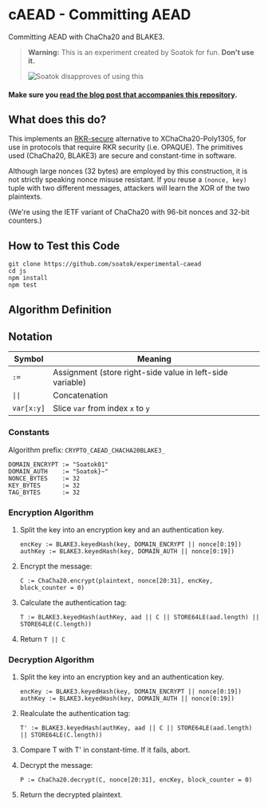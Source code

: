# cAEAD - Committing AEAD

Committing AEAD with ChaCha20 and BLAKE3.

> **Warning:** This is an experiment created by Soatok for fun. **Don't use it.**
>
> ![Soatok disapproves of using this](https://soatok.files.wordpress.com/2020/09//soatoktelegrams2020-09.png)

#### Make sure you [read the blog post that accompanies this repository](https://soatok.blog/2020/09/09/designing-new-cryptography-for-non-standard-threat-models/).

## What does this do?

This implements an [RKR-secure](https://keymaterial.net/2020/09/07/invisible-salamanders-in-aes-gcm-siv/)
alternative to XChaCha20-Poly1305, for use in protocols that require RKR security (i.e. OPAQUE).
The primitives used (ChaCha20, BLAKE3) are secure and constant-time in software.

Although large nonces (32 bytes) are employed by this construction, it is not strictly speaking nonce misuse resistant.
If you reuse a `(nonce, key)` tuple with two different messages, attackers will learn the XOR of the two plaintexts.

(We're using the IETF variant of ChaCha20 with 96-bit nonces and 32-bit counters.)

## How to Test this Code

```
git clone https://github.com/soatok/experimental-caead
cd js
npm install
npm test
```

## Algorithm Definition

## Notation

| Symbol | Meaning |
|--------|---------|
| `:=` | Assignment (store right-side value in left-side variable) |
| <code>&#124;&#124;</code> | Concatenation |
| `var[x:y]` | Slice `var` from index `x` to `y` | 

### Constants

Algorithm prefix: `CRYPTO_CAEAD_CHACHA20BLAKE3_`

```
DOMAIN_ENCRYPT := "Soatok01"
DOMAIN_AUTH    := "Soatok}~"
NONCE_BYTES    := 32
KEY_BYTES      := 32
TAG_BYTES      := 32
```

### Encryption Algorithm

1. Split the key into an encryption key and an authentication key.
   
   ```
   encKey := BLAKE3.keyedHash(key, DOMAIN_ENCRYPT || nonce[0:19])
   authKey := BLAKE3.keyedHash(key, DOMAIN_AUTH || nonce[0:19])
   ```
2. Encrypt the message:
   
   ```
   C := ChaCha20.encrypt(plaintext, nonce[20:31], encKey, block_counter = 0)
   ```
3. Calculate the authentication tag:
   
   ```
   T := BLAKE3.keyedHash(authKey, aad || C || STORE64LE(aad.length) || STORE64LE(C.length))
   ```
4. Return `T || C`

### Decryption Algorithm

1. Split the key into an encryption key and an authentication key.
   
   ```
   encKey := BLAKE3.keyedHash(key, DOMAIN_ENCRYPT || nonce[0:19])
   authKey := BLAKE3.keyedHash(key, DOMAIN_AUTH || nonce[0:19])
   ```
2. Realculate the authentication tag:
   
   ```
   T' := BLAKE3.keyedHash(authKey, aad || C || STORE64LE(aad.length) || STORE64LE(C.length))
   ```
3. Compare T with T' in constant-time. If it fails, abort.
4. Decrypt the message:
   
   ```
   P := ChaCha20.decrypt(C, nonce[20:31], encKey, block_counter = 0)
   ```
5. Return the decrypted plaintext.
